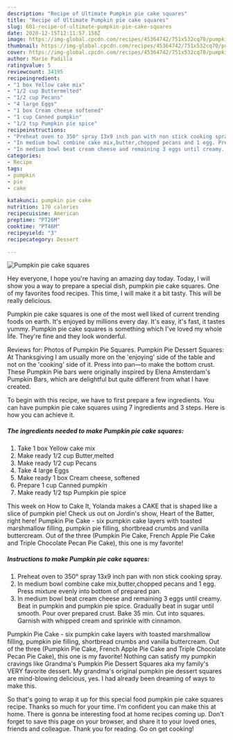```yaml
---
description: "Recipe of Ultimate Pumpkin pie cake squares"
title: "Recipe of Ultimate Pumpkin pie cake squares"
slug: 601-recipe-of-ultimate-pumpkin-pie-cake-squares
date: 2020-12-15T12:11:57.158Z
image: https://img-global.cpcdn.com/recipes/45364742/751x532cq70/pumpkin-pie-cake-squares-recipe-main-photo.jpg
thumbnail: https://img-global.cpcdn.com/recipes/45364742/751x532cq70/pumpkin-pie-cake-squares-recipe-main-photo.jpg
cover: https://img-global.cpcdn.com/recipes/45364742/751x532cq70/pumpkin-pie-cake-squares-recipe-main-photo.jpg
author: Marie Padilla
ratingvalue: 5
reviewcount: 34195
recipeingredient:
- "1 box Yellow cake mix"
- "1/2 cup Buttermelted"
- "1/2 cup Pecans"
- "4 large Eggs"
- "1 box Cream cheese softened"
- "1 cup Canned pumpkin"
- "1/2 tsp Pumpkin pie spice"
recipeinstructions:
- "Preheat oven to 350° spray 13x9 inch pan with non stick cooking spray."
- "In medium bowl combine cake mix,butter,chopped pecans and 1 egg. Press mixture evenly into bottom of prepared pan."
- "In medium bowl beat cream cheese and remaining 3 eggs until creamy. Beat in pumpkin and pumpkin pie spice. Gradually beat in sugar until smooth. Pour over prepared crust. Bake 35 min. Cut into squares. Garnish with whipped cream and sprinkle with cinnamon."
categories:
- Recipe
tags:
- pumpkin
- pie
- cake

katakunci: pumpkin pie cake 
nutrition: 170 calories
recipecuisine: American
preptime: "PT26M"
cooktime: "PT46M"
recipeyield: "3"
recipecategory: Dessert

---
```



![Pumpkin pie cake squares](https://img-global.cpcdn.com/recipes/45364742/751x532cq70/pumpkin-pie-cake-squares-recipe-main-photo.jpg)

Hey everyone, I hope you're having an amazing day today. Today, I will show you a way to prepare a special dish, pumpkin pie cake squares. One of my favorites food recipes. This time, I will make it a bit tasty. This will be really delicious.

Pumpkin pie cake squares is one of the most well liked of current trending foods on earth. It's enjoyed by millions every day. It's easy, it's fast, it tastes yummy. Pumpkin pie cake squares is something which I've loved my whole life. They're fine and they look wonderful.

Reviews for: Photos of Pumpkin Pie Squares. Pumpkin Pie Dessert Squares: At Thanksgiving I am usually more on the &#39;enjoying&#39; side of the table and not on the &#39;cooking&#39; side of it. Press into pan—to make the bottom crust. These Pumpkin Pie bars were originally inspired by Elena Amsterdam&#39;s Pumpkin Bars, which are delightful but quite different from what I have created.


To begin with this recipe, we have to first prepare a few ingredients. You can have pumpkin pie cake squares using 7 ingredients and 3 steps. Here is how you can achieve it.

<!--inarticleads1-->

##### The ingredients needed to make Pumpkin pie cake squares:

1. Take 1 box Yellow cake mix
1. Make ready 1/2 cup Butter,melted
1. Make ready 1/2 cup Pecans
1. Take 4 large Eggs
1. Make ready 1 box Cream cheese, softened
1. Prepare 1 cup Canned pumpkin
1. Make ready 1/2 tsp Pumpkin pie spice


This week on How to Cake It, Yolanda makes a CAKE that is shaped like a slice of pumpkin pie! Check us out on Jordin&#39;s show, Heart of the Batter, right here! Pumpkin Pie Cake - six pumpkin cake layers with toasted marshmallow filling, pumpkin pie filling, shortbread crumbs and vanilla buttercream. Out of the three (Pumpkin Pie Cake, French Apple Pie Cake and Triple Chocolate Pecan Pie Cake), this one is my favorite! 

<!--inarticleads2-->

##### Instructions to make Pumpkin pie cake squares:

1. Preheat oven to 350° spray 13x9 inch pan with non stick cooking spray.
1. In medium bowl combine cake mix,butter,chopped pecans and 1 egg. Press mixture evenly into bottom of prepared pan.
1. In medium bowl beat cream cheese and remaining 3 eggs until creamy. Beat in pumpkin and pumpkin pie spice. Gradually beat in sugar until smooth. Pour over prepared crust. Bake 35 min. Cut into squares. Garnish with whipped cream and sprinkle with cinnamon.


Pumpkin Pie Cake - six pumpkin cake layers with toasted marshmallow filling, pumpkin pie filling, shortbread crumbs and vanilla buttercream. Out of the three (Pumpkin Pie Cake, French Apple Pie Cake and Triple Chocolate Pecan Pie Cake), this one is my favorite! Nothing can satisfy my pumpkin cravings like Grandma&#39;s Pumpkin Pie Dessert Squares aka my family&#39;s VERY favorite dessert. My grandma&#39;s original pumpkin pie dessert squares are mind-blowing delicious, yes. I had already been dreaming of ways to make this. 

So that's going to wrap it up for this special food pumpkin pie cake squares recipe. Thanks so much for your time. I'm confident you can make this at home. There is gonna be interesting food at home recipes coming up. Don't forget to save this page on your browser, and share it to your loved ones, friends and colleague. Thank you for reading. Go on get cooking!
